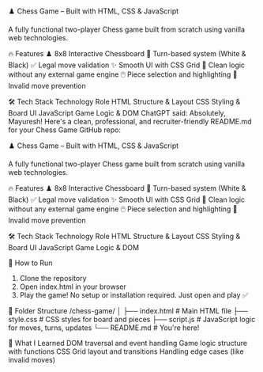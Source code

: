 ♟️ Chess Game – Built with HTML, CSS & JavaScript

A fully functional two-player Chess game built from scratch using vanilla web technologies.

🔥 Features
♟️ 8x8 Interactive Chessboard
🔁 Turn-based system (White & Black)
✅ Legal move validation
✨ Smooth UI with CSS Grid
🧠 Clean logic without any external game engine
🖱️ Piece selection and highlighting
🚫 Invalid move prevention

🛠️ Tech Stack
Technology	Role
HTML	Structure & Layout
CSS	Styling & Board UI
JavaScript	Game Logic & DOM
ChatGPT said:
Absolutely, Mayuresh! Here's a clean, professional, and recruiter-friendly README.md for your Chess Game GitHub repo:

♟️ Chess Game – Built with HTML, CSS & JavaScript


A fully functional two-player Chess game built from scratch using vanilla web technologies.

🔥 Features
♟️ 8x8 Interactive Chessboard
🔁 Turn-based system (White & Black)
✅ Legal move validation
✨ Smooth UI with CSS Grid
🧠 Clean logic without any external game engine
🖱️ Piece selection and highlighting
🚫 Invalid move prevention

🛠️ Tech Stack
Technology	Role
HTML	Structure & Layout
CSS	Styling & Board UI
JavaScript	Game Logic & DOM

🚀 How to Run
1. Clone the repository
2. Open index.html in your browser
3. Play the game!
No setup or installation required. Just open and play ✅

📂 Folder Structure
/chess-game/
│
├── index.html      # Main HTML file
├── style.css       # CSS styles for board and pieces
├── script.js       # JavaScript logic for moves, turns, updates
└── README.md       # You're here!

🎯 What I Learned
DOM traversal and event handling
Game logic structure with functions
CSS Grid layout and transitions
Handling edge cases (like invalid moves)
